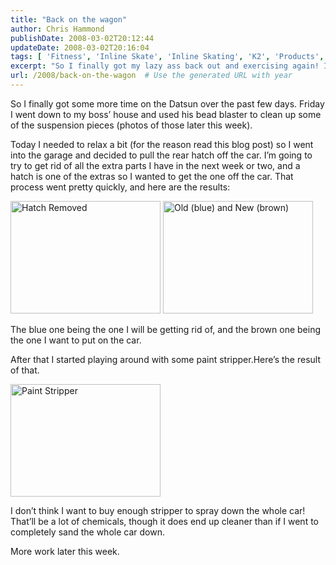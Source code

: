 ```yaml
---
title: "Back on the wagon"
author: Chris Hammond
publishDate: 2008-03-02T20:12:44
updateDate: 2008-03-02T20:16:04
tags: [ 'Fitness', 'Inline Skate', 'Inline Skating', 'K2', 'Products', 'Rollerblade' ]
excerpt: "So I finally got my lazy ass back out and exercising again! I also got up to 20.8mph!  Unfortunately that wasn't running, I was on my inline skates (K2 Radical 100s). I've had some problems with my Radical 100s which has caused me to not skate on them but I tried to come up with a fix for the issue today. The issue is the way the right boot strap presses against my ankle bone, it's one of the most excruciating pains ever, but other than that I love the skates! "
url: /2008/back-on-the-wagon  # Use the generated URL with year
---
```

<p>So I finally got some more time on the Datsun over the past few days. Friday I went down to my boss’ house and used his bead blaster to clean up some of the suspension pieces (photos of those later this week).</p>  <p>Today I needed to relax a bit (for the reason read this blog post) so I went into the garage and decided to pull the rear hatch off the car. I’m going to try to get rid of all the extra parts I have in the next week or two, and a hatch is one of the extras so I wanted to get the one off the car. That process went pretty quickly, and here are the results:</p>  <p><a href="https://www.flickr.com/photos/chammond/3692561854/"><img alt="Hatch Removed" src="https://farm3.static.flickr.com/2579/3692561854_980c2b6ca4_m.jpg" width="240" height="180" /></a>&#160;<a href="https://www.flickr.com/photos/chammond/3692566252/"><img alt="Old (blue) and New (brown)" src="https://farm3.static.flickr.com/2462/3692566252_64e462c792_m.jpg" width="240" height="180" /></a></p>  <p>The blue one being the one I will be getting rid of, and the brown one being the one I want to put on the car.</p>  <p>After that I started playing around with some paint stripper.Here’s the result of that.</p>  <p><a href="https://www.flickr.com/photos/chammond/3691765155/"><img alt="Paint Stripper" src="https://farm3.static.flickr.com/2542/3691765155_b35c47ffca_m.jpg" width="240" height="180" /></a></p>  <p>I don’t think I want to buy enough stripper to spray down the whole car! That’ll be a lot of chemicals, though it does end up cleaner than if I went to completely sand the whole car down.</p>  <p>More work later this week.</p>
